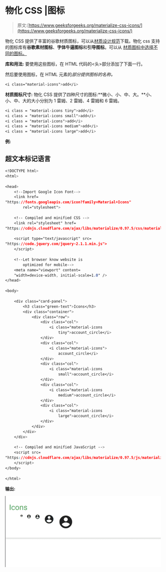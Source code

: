 # 物化 CSS |图标

> 原文:[https://www.geeksforgeeks.org/materialize-css-icons/](https://www.geeksforgeeks.org/materialize-css-icons/)

物化 CSS 提供了丰富的谷歌材质图标，可以从[材质设计规范](https://material.io/resources/icons/?style=baseline)下载。物化 css 支持的图标库有**谷歌素材图标**、**字体牛逼图标**和**引导图标**。可以从 [<u>材质图标中选择不同的图标。</u>](https://material.io/resources/icons/?style=baseline)

**库和用法:** 要使用这些图标，在 HTML 代码的<头>部分添加了下面一行。

> <link href="”https://fonts.googleapis.com/icon?family=Material+Icons”" rel="”stylesheet”">

然后要使用图标，在 HTML 元素的*部分提供图标的名称。*

```css
<i class="material-icons">add</i>
```

**材质图标尺寸:** 物化 CSS 提供了四种尺寸的图标:**微小、小、中、大。**小、小、中、大的大小分别为 1 雷姆、2 雷姆、4 雷姆和 6 雷姆。

```css
<i class = "material-icons tiny">add</i>  
<i class = "material-icons small">add</i>  
<i class = "material-icons">add</i>  
<i class = "material-icons medium">add</i>  
<i class = "material-icons large">add</i>
```

**例:**

## 超文本标记语言

```css
<!DOCTYPE html>
<html>

<head>
    <!--Import Google Icon Font-->
    <link href=
"https://fonts.googleapis.com/icon?family=Material+Icons"
        rel="stylesheet">

    <!-- Compiled and minified CSS -->
    <link rel="stylesheet" href=
"https://cdnjs.cloudflare.com/ajax/libs/materialize/0.97.5/css/materialize.min.css">

    <script type="text/javascript" src=
"https://code.jquery.com/jquery-2.1.1.min.js">
    </script>

    <!--Let browser know website is 
        optimized for mobile-->
    <meta name="viewport" content=
    "width=device-width, initial-scale=1.0" />
</head>

<body>

    <div class="card-panel">
        <h3 class="green-text">Icons</h3>
        <div class="container">
            <div class="row">
                <div class="col">
                    <i class="material-icons 
                        tiny">account_circle</i>
                </div>
                <div class="col">
                    <i class="material-icons">
                        account_circle</i>
                </div>
                <div class="col">
                    <i class="material-icons 
                        small">account_circle</i>
                </div>
                <div class="col">
                    <i class="material-icons 
                        medium">account_circle</i>
                </div>
                <div class="col">
                    <i class="material-icons 
                        large">account_circle</i>
                </div>
            </div>
        </div>
    </div>

    <!-- Compiled and minified JavaScript -->
    <script src=
"https://cdnjs.cloudflare.com/ajax/libs/materialize/0.97.5/js/materialize.min.js">
    </script>
</body>

</html>
```

**输出:**

![](img/aaea8cf4dad810daa670e1e630fbc553.png)